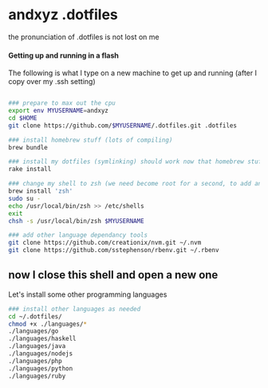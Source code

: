 # andxyz .dotfiles

the pronunciation of .dotfiles is not lost on me


#### Getting up and running in a flash

The following is what I type on a new machine to get up and running (after I copy over my .ssh setting)

```bash

### prepare to max out the cpu
export env MYUSERNAME=andxyz
cd $HOME
git clone https://github.com/$MYUSERNAME/.dotfiles.git .dotfiles

### install homebrew stuff (lots of compiling)
brew bundle

### install my dotfiles (symlinking) should work now that homebrew stuff is installed
rake install

### change my shell to zsh (we need become root for a second, to add an extra shell)
brew install 'zsh'
sudo su -
echo /usr/local/bin/zsh >> /etc/shells
exit
chsh -s /usr/local/bin/zsh $MYUSERNAME

### add other language dependancy tools
git clone https://github.com/creationix/nvm.git ~/.nvm
git clone https://github.com/sstephenson/rbenv.git ~/.rbenv

```

## now I close this shell and open a new one

Let's install some other programming languages

```bash
### install other languages as needed
cd ~/.dotfiles/
chmod +x ./languages/*
./languages/go
./languages/haskell
./languages/java
./languages/nodejs
./languages/php
./languages/python
./languages/ruby
```